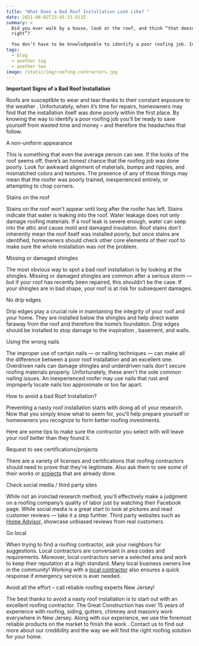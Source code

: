 ```yaml
---
title: "What Does a Bad Roof Installation Look Like? "
date: 2021-08-02T23:45:13.013Z
summary: >
  Did you ever walk by a house, look at the roof, and think “that doesn’t look
  right”?

  You don’t have to be knowledgeable to identify a poor roofing job. In fact, anyone can recognize the major signs of a bad roof installation.
tags:
  - blog
  - another tag
  - another two
image: /static/img/roofing-contractors.jpg
---
```

<!--StartFragment-->

<!--StartFragment-->



**Important Signs of a Bad Roof Installation**



Roofs are susceptible to wear and tear thanks to their constant exposure to the weather . Unfortunately, when it’s time for repairs, homeowners may find that the installation itself was done poorly within the first place. By knowing the way to identify a poor roofing job you’ll be ready to save yourself from wasted time and money – and therefore the headaches that follow.



A non-uniform appearance

This is something that even the average person can see. If the looks of the roof seems off, there’s an honest chance that the roofing job was done poorly. Look for awkward alignment of materials, bumps and ripples, and mismatched colors and textures. The presence of any of those things may mean that the roofer was poorly trained, inexperienced entirely, or attempting to chop corners.



Stains on the roof

Stains on the roof won't appear until long after the roofer has left. Stains indicate that water is leaking into the roof. Water leakage does not only damage roofing materials. If a roof leak is severe enough, water can seep into the attic and cause mold and damaged insulation. Roof stains don't inherently mean the roof itself was installed poorly, but once stains are identified, homeowners should check other core elements of their roof to make sure the whole installation was not the problem.



Missing or damaged shingles

The most obvious way to spot a bad roof installation is by looking at the shingles. Missing or damaged shingles are common after a serious storm — but if your roof has recently been repaired, this shouldn’t be the case. If your shingles are in bad shape, your roof is at risk for subsequent damages.



No drip edges

Drip edges play a crucial role in maintaining the integrity of your roof and your home. They are installed below the shingles and help direct water faraway from the roof and therefore the home’s foundation. Drip edges should be installed to stop damage to the inspiration , basement, and walls.



Using the wrong nails

The improper use of certain nails — or nailing techniques — can make all the difference between a poor roof installation and an excellent one. Overdriven nails can damage shingles and underdriven nails don't secure roofing materials properly. Unfortunately, these aren't the sole common nailing issues. An inexperienced roofer may use nails that rust and improperly locate nails too approximate or too far apart.



How to avoid a bad Roof Installation?

Preventing a nasty roof installation starts with doing all of your research. Now that you simply know what to seem for, you'll help prepare yourself or homeowners you recognize to form better roofing investments.

Here are some tips to make sure the contractor you select with will leave your roof better than they found it.



Request to see certifications/projects

There are a variety of licenses and certifications that roofing contractors should need to prove that they're legitimate. Also ask them to see some of their works or [projects](https://www.thegreatconstruction.com/projects/) that are already done.

Check social media / third party sites

While not an ironclad research method, you'll effectively make a judgment on a roofing company’s quality of labor just by watching their Facebook page. While social media is a great start to look at pictures and read customer reviews — take it a step further. Third party websites such as [Home Advisor,](https://www.homeadvisor.com/rated.TheGreatConstruction.112180048.html) showcase unbiased reviews from real customers.



Go local

When trying to find a roofing contractor, ask your neighbors for suggestions. Local contractors are conversant in area codes and requirements. Moreover, local contractors serve a selected area and work to keep their reputation at a high standard. Many local business owners live in the community! Working with a [local contractor](https://g.page/r/CUnDDsD4IMhGEA0) also ensures a quick response if emergency service is ever needed.



Avoid all the effort – call reliable roofing experts New Jersey!

The best thanks to avoid a nasty roof installation is to start out with an excellent roofing contractor. The Great Construction has over 15 years of experience with roofing, siding, gutters, chimney and masonry work everywhere in New Jersey. Along with our experience, we use the foremost reliable products on the market to finish the work . Contact us to find out more about our credibility and the way we will find the right roofing solution for your home.



<!--EndFragment-->

<!--EndFragment-->